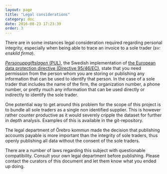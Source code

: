 ```yaml
---
layout: page
title: "Legal considerations"
category: doc
date: 2016-08-23 17:23:39
order: 3
---
```


There are in some instances legal consideration required regarding personal integrity, especially when being able to
trace an invoice to a sole trader (_sv: enskild firma_).

[_Personuppgiftslagen_ (PUL)](https://sv.wikipedia.org/wiki/Personuppgiftslagen),
the Swedish implementation of [the European data protection directive (Directive 95/46/EC)](https://en.wikipedia.org/wiki/Data_Protection_Directive),
state that you need permission from the person whom you are storing or publishing any information that can be used to
identify that person. In the case of a sole trader that includes the name of the firm, the organization number,
a phone number, or pretty much any information that can be used directly or indirectly to identify the sole trader.

One potential way to get around this problem for the scope of this project is to bundle all sole traders as a single
non identified supplier. This is however rather counter productive as it would severely cripple the dataset for further
in depth analysis. Examples of this is available in the git-repository.

The legal department of Örebro kommun made the decision that publishing accounts payable is more important than the
integrity of sole traders, thus openly publishing all data without the consent of the sole traders.

There are a number of laws regarding this subject with questionable compatibility.
Consult your own legal department before publishing.
Please contact the curators of this document and let them know what you ended up doing.


